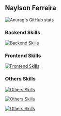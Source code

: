 ## Naylson Ferreira
![Anurag's GitHub stats](https://github-readme-stats.vercel.app/api?username=NaylsonFerreira&show_icons=true&theme=transparent)
### Backend Skills
[![Backend Skills](https://skillicons.dev/icons?i=nodejs,python,fastapi,django&theme=dark)](https://skillicons.dev)

### Frontend Skills
[![Frontend Skills](https://skillicons.dev/icons?i=nextjs,react,js,ts,html,css,angular&theme=dark)](https://skillicons.dev)

### Others Skills

[![Others Skills](https://skillicons.dev/icons?i=vscode,figma,grafana,postman,prometheus,linux&theme=dark)](https://skillicons.dev)

[![Others Skills](https://skillicons.dev/icons?i=kubernetes,docker,jenkins,github,git,githubactions,gitlab,nginx&theme=dark)](https://skillicons.dev)

[![Others Skills](https://skillicons.dev/icons?i=postgres,mysql,redis,mongo,sqlite&theme=dark)](https://skillicons.dev)